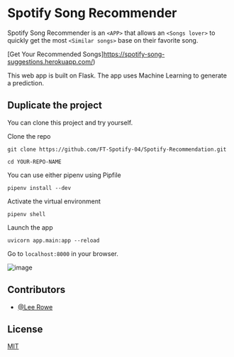 
# Spotify Song Recommender


Spotify Song Recommender is an `<APP>` that allows an `<Songs lover>` to quickly get the most `<Similar songs>` base on their favorite song.

[Get Your Recommended Songs]https://spotify-song-suggestions.herokuapp.com/)


This web app is built on Flask. The app uses Machine Learning to generate a prediction.

## Duplicate the project
You can clone this project and try yourself.

Clone the repo
```
git clone https://github.com/FT-Spotify-04/Spotify-Recommendation.git

cd YOUR-REPO-NAME
```

You can use either pipenv using Pipfile 
```
pipenv install --dev
```

Activate the virtual environment
```
pipenv shell
```

Launch the app
```
uvicorn app.main:app --reload
```

Go to `localhost:8000` in your browser.

![image](https://user-images.githubusercontent.com/7278219/87965040-c18ba300-ca80-11ea-894f-d51a69d52f8a.png)

## Contributors


* [@Lee Rowe](https://github.com/leecrowe)

## License
[MIT](https://choosealicense.com/licenses/mit/)
